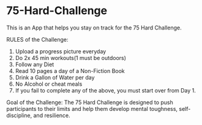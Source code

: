 # 75-Hard-Challenge
This is an App that helps you stay on track for the 75 Hard Challenge. 

RULES of the Challenge:
1. Upload a progress picture everyday
2. Do 2x 45 min workouts(1 must be outdoors)
3. Follow any Diet
4. Read 10 pages a day of a Non-Fiction Book
5. Drink a Gallon of Water per day
6. No Alcohol or cheat meals
7. If you fail to complete any of the above, you must start over from Day 1.

Goal of the Challenge:
The 75 Hard Challenge is designed to push participants to their limits and help them develop mental toughness, self-discipline, and resilience.

